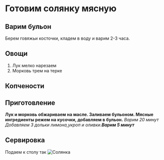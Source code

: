 # Готовим солянку мясную

## Варим бульон
 Берем говяжьи косточки, кладем в воду и варим 2-3 часа.

## Овощи
1. Лук мелко нарезаем
2. Морковь трем на терке

## Копчености

## Приготовление
**Лук и морковь обжариваем на масле. Заливаем бульоном. Мясные ингредиенты режем на кусочки, добавляем в бульон.**
*Варим 20 минут*
_Добавляем 3 дольки лимона,укроп и оливки.**Варим 5 минут**_

## Сервировка
Подаем к столу так
![Солянка](soup.webp)

